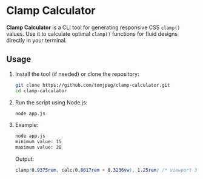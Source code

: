 # Clamp Calculator

**Clamp Calculator** is a CLI tool for generating responsive CSS `clamp()` values. Use it to calculate optimal `clamp()` functions for fluid designs directly in your terminal.

## Usage

1. Install the tool (if needed) or clone the repository:
   ```bash
   git clone https://github.com/tomjpeg/clamp-calculator.git
   cd clamp-calculator
   ```

2. Run the script using Node.js:
   ```bash
   node app.js
   ```

3. Example:
   ```bash
   node app.js
   minimum value: 15
   maximum value: 20
   ```
   Output:
   ```css
   clamp(0.9375rem, calc(0.8617rem + 0.3236vw), 1.25rem) /* viewport 375px - 1920px - value: 15px - 20px */
   ```
